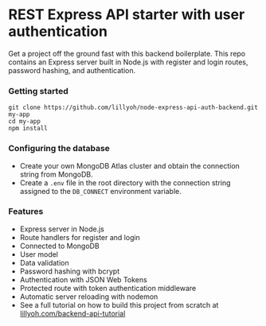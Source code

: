 # REST Express API starter with user authentication

Get a project off the ground fast with this backend boilerplate. This repo contains an Express server built in Node.js with register and login routes, password hashing, and authentication.

### Getting started
```
git clone https://github.com/lillyoh/node-express-api-auth-backend.git my-app
cd my-app
npm install
```

### Configuring the database
* Create your own MongoDB Atlas cluster and obtain the connection string from MongoDB. 
* Create a ```.env``` file in the root directory with the connection string assigned to the ```DB_CONNECT``` environment variable. 

### Features

* Express server in Node.js
* Route handlers for register and login
* Connected to MongoDB 
* User model 
* Data validation 
* Password hashing with bcrypt 
* Authentication with JSON Web Tokens
* Protected route with token authentication middleware
* Automatic server reloading with nodemon
* See a full tutorial on how to build this project from scratch at [lillyoh.com/backend-api-tutorial](https://lillyoh.com/backend-api-tutorial)
